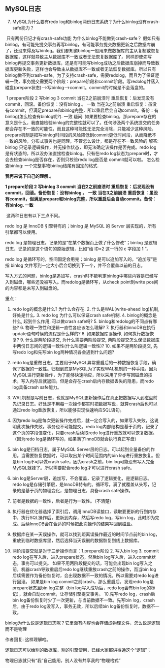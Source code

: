 ## MySQL日志





7. MySQL为什么要有redo log和binlog两份日志系统？为什么binlog没有crash-safe能力？

​      只有两份日记才有crash-safe功能 为什么binlog不能做到crash-safe？ 假如只有binlog，有可能先提交事务再写binlog，有可能事务提交数据更新之后数据库崩了，还没来得及写binlog。我们都知道binlog一般用来做数据库的主从复制或恢复数据库，这样就导致主从数据库不一致或者无法恢复数据库了。同样即使先写binlog再提交事务更新数据库，还是有可能写binlog成功之后数据库崩掉而导致数据库更新失败，这样也会导致主从数据库不一致或者无法恢复数据库。所以只有binlog做不到crash-safe。为了支持crash-safe，需要redolog，而且为了保证逻辑一致，事务提交需要两个阶段：prepare阶段和commit阶段。写redolog并落入磁盘(prepare状态)-->写binlog-->commit。commit的时候是不会落盘的。 

​    1 prepare阶段 2 写binlog 3 commit 当在2之前崩溃时 重启恢复：后发现没有commit，回滚。备份恢复：没有binlog 。 一致 当在3之前崩溃 重启恢复：虽没有commit，但满足prepare和binlog完整，所以重启后会自动commit。备份：有binlog(怎么检查有binlog呢?). 一致 疑问: 如果要检查binlog，那prepare存在的意义是什么，我直接检验binlog的完整性就可以了。任何涉及两个系统提交的任务都会存在不一致的可能性，而且这种可能性无法完全消除，只能减少这种风险，prepare机制是把写binlog时间段的风险降低到commit更低时间段，从而降低不一致的风险，分布式事务也是同理，不管怎么设计，都是存在不一致风险的 解答: binlog 只记录逻辑操作，并无操作状态，即无法确定该操作是否完成。redo log是有状态的，所以没办法直接检查binlog。只有在redo log状态为prepare时，才会去检查binlog是否存在，否则只校验redo log是否是 commit就可以啦。 怎么检查binlog: 一个完整事物binlog结尾有固定的格式.

**我再来说下自己的理解 。**

**1 prepare阶段 2 写binlog 3 commit**
**当在2之前崩溃时**
**重启恢复：后发现没有commit，回滚。备份恢复：没有binlog 。**
**一致**
**当在3之前崩溃**
**重启恢复：虽没有commit，但满足prepare和binlog完整，所以重启后会自动commit。备份：有binlog. 一致**

​		这两种日志有以下三点不同。

redo log 是 InnoDB 引擎特有的；binlog 是 MySQL 的 Server 层实现的，所有引擎都可以使用。

redo log 是物理日志，记录的是“在某个数据页上做了什么修改”；binlog 是逻辑日志，记录的是这个语句的原始逻辑，比如“给 ID=2 这一行的 c 字段加 1 ”。

redo log 是循环写的，空间固定会用完；binlog 是可以追加写入的。“追加写”是指 binlog 文件写到一定大小后会切换到下一个，并不会覆盖以前的日志。

​       写入方式的问题，binlog是追加写，crash时不能判定binlog中哪些内容是已经写入到磁盘，哪些还没被写入。而redolog是循环写，从check point到write pos间的内容都是未写入到磁盘的。







重点：

   1. redo log的概念是什么? 为什么会存在.
      2. 什么是WAL(write-ahead log)机制, 好处是什么.
      3. redo log 为什么可以保证crash safe机制.
      4. binlog的概念是什么, 起到什么作用, 可以做crash safe吗?
      5. binlog和redolog的不同点有哪些?
      6. 物理一致性和逻辑一直性各应该怎么理解?
      7. 执行器和innoDB在执行update语句时候的流程是什么样的?
      8. 如果数据库误操作, 如何执行数据恢复?
      9. 什么是两阶段提交, 为什么需要两阶段提交, 两阶段提交怎么保证数据库中两份日志间的逻辑一致性(什么叫逻辑一致性)?
     10. 如果不是两阶段提交, 先写redo log和先写bin log两种情况各会遇到什么问题?



1. redo log是重做日志。主要用于MySQL异常重启后的一种数据恢复手段，确保了数据的一致性。归根到底是MySQL为了实现WAL机制的一种手段。因为MySQL进行更新操作，为了能够快速响应，所以采用了异步写回磁盘的技术，写入内存后就返回。但是会存在crash后内存数据丢失的隐患，而redo log具备crash safe能力。
2. WAL机制是写前日志，也就是MySQL更新操作后在真正把数据写入到磁盘前先记录日志。好处是不用每一次操作都实时把数据写盘，就算crash后也可以通过redo log重放恢复，所以能够实现快速响应SQL语句。
3. 因为redo log是每次更新操作完成后，就一定会写入的，如果写入失败，这说明此次操作失败，事务也不可能提交。redo log内部结构是基于页的，记录了这个页的字段值变化，只要crash后读取redo log进行重放就可以恢复数据。（因为redo log是循环写的，如果满了InnoDB就会执行真正写盘）
4. bin log是归档日志，属于MySQL Server层的日志。可以起到全量备份的作用。当需要恢复数据时，可以取出某个时间范围内的bin log进行重放恢复。但是bin log不可以做crash safe，因为crash之前，bin log可能没有写入完全MySQL就挂了。所以需要配合redo log才可以进行crash safe。
5. bin log是Server层，追加写，不会覆盖，记录了逻辑变化，是逻辑日志。redo log是存储引擎层，是InnoDB特有的。循环写，满了就覆盖从头写，记录的是基于页的物理变化，是物理日志，具备crash safe操作。
6. 前者是数据的一致性，后者是行为一致性。（不清楚）
7. 执行器在优化器选择了索引后，调用InnoDB读接口，读取要更新的行到内存中，执行SQL操作后，更新到内存，然后写redo log，写bin log，此时即为完成。后续InnoDB会在合适的时候把此次操作的结果写回到磁盘。
8. 数据库在某一天误操作，就可以找到距离误操作最近的时间节点前的bin log，重放到临时数据库里，然后选择当天误删的数据恢复到线上数据库。
9. 两阶段提交就是对于三步操作而言：1.prepare阶段 2. 写入bin log 3. commit
redo log在写入后，进入prepare状态，然后bin log写入后，进入commit状态，事务可以提交。
如果不用两阶段提交的话，可能会出现bin log写入之前，机器crash导致重启后redo log继续重放crash之前的操作，而当bin log后续需要作为备份恢复时，会出现数据不一致的情况。所以需要对redo log进行回滚。
如果是bin log commit之前crash，那么重启后，发现redo log是prepare状态且bin log完整（bin log写入成功后，redo log会有bin log的标记），就会自动commit，让存储引擎提交事务。
10.先写redo log，crash后bin log备份恢复时少了一次更新，与当前数据不一致。先写bin log，crash后，由于redo log没写入，事务无效，所以后续bin log备份恢复时，数据不一致。





binlog为什么说是逻辑日志呢？它里面有内容也会存储成物理文件，怎么说是逻辑而不是物理

作者回复: 这样理解哈。

逻辑日志可以给别的数据库，别的引擎使用，已经大家都讲得通这个“逻辑”；

物理日志就只有“我”自己能用，别人没有共享我的“物理格式”